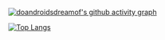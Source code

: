 <p align="left">
</p>

[![doandroidsdreamof's github activity graph](https://github-readme-activity-graph.vercel.app/graph?username=doandroidsdreamof&theme=react-dark)](https://github.com/ashutosh00710/github-readme-activity-graph)

[![Top Langs](https://github-readme-stats.vercel.app/api/top-langs/?username=doandroidsdreamof&layout=compact)](https://github.com/anuraghazra/github-readme-stats)



